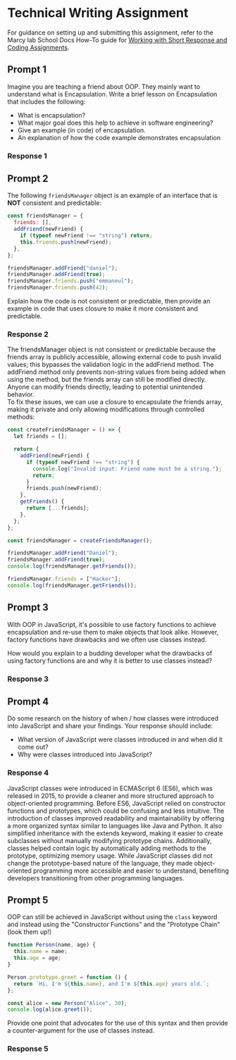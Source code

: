 # Technical Writing Assignment

For guidance on setting up and submitting this assignment, refer to the Marcy lab School Docs How-To guide for [Working with Short Response and Coding Assignments](https://marcylabschool.gitbook.io/marcy-lab-school-docs/fullstack-curriculum/how-tos/working-with-assignments#how-to-work-on-assignments).

## Prompt 1

Imagine you are teaching a friend about OOP. They mainly want to understand what is Encapsulation. Write a brief lesson on Encapsulation that includes the following:

- What is encapsulation?
- What major goal does this help to achieve in software engineering?
- Give an example (in code) of encapsulation.
- An explanation of how the code example demonstrates encapsulation

### Response 1

## Prompt 2

The following `friendsManager` object is an example of an interface that is **NOT** consistent and predictable:

```js
const friendsManager = {
  friends: [],
  addFriend(newFriend) {
    if (typeof newFriend !== "string") return;
    this.friends.push(newFriend);
  },
};

friendsManager.addFriend("daniel");
friendsManager.addFriend(true);
friendsManager.friends.push("emmaneul");
friendsManager.friends.push(42);
```

Explain how the code is not consistent or predictable, then provide an example in code that uses closure to make it more consistent and predictable.

### Response 2

The friendsManager object is not consistent or predictable because the friends array is publicly accessible, allowing external code to push invalid values; this bypasses the validation logic in the addFriend method. The addFriend method only prevents non-string values from being added when using the method, but the friends array can still be modified directly. Anyone can modify friends directly, leading to potential unintended behavior.  
To fix these issues, we can use a closure to encapsulate the friends array, making it private and only allowing modifications through controlled methods:

```js
const createFriendsManager = () => {
  let friends = [];

  return {
    addFriend(newFriend) {
      if (typeof newFriend !== "string") {
        console.log("Invalid input: Friend name must be a string.");
        return;
      }
      friends.push(newFriend);
    },
    getFriends() {
      return [...friends];
    },
  };
};

const friendsManager = createFriendsManager();

friendsManager.addFriend("Daniel");
friendsManager.addFriend(true);
console.log(friendsManager.getFriends());

friendsManager.friends = ["Hacker"];
console.log(friendsManager.getFriends());
```

## Prompt 3

With OOP in JavaScript, it's possible to use factory functions to achieve encapsulation and re-use them to make objects that look alike. However, factory functions have drawbacks and we often use classes instead.

How would you explain to a budding developer what the drawbacks of using factory functions are and why it is better to use classes instead?

### Response 3

## Prompt 4

Do some research on the history of when / how classes were introduced into JavaScript and share your findings. Your response should include:

- What version of JavaScript were classes introduced in and when did it come out?
- Why were classes introduced into JavaScript?

### Response 4

JavaScript classes were introduced in ECMAScript 6 (ES6), which was released in 2015, to provide a cleaner and more structured approach to object-oriented programming. Before ES6, JavaScript relied on constructor functions and prototypes, which could be confusing and less intuitive. The introduction of classes improved readability and maintainability by offering a more organized syntax similar to languages like Java and Python. It also simplified inheritance with the extends keyword, making it easier to create subclasses without manually modifying prototype chains. Additionally, classes helped contain logic by automatically adding methods to the prototype, optimizing memory usage. While JavaScript classes did not change the prototype-based nature of the language, they made object-oriented programming more accessible and easier to understand, benefiting developers transitioning from other programming languages.

## Prompt 5

OOP can still be achieved in JavaScript without using the `class` keyword and instead using the "Constructor Functions" and the "Prototype Chain" (look them up!)

```js
function Person(name, age) {
  this.name = name;
  this.age = age;
}

Person.prototype.greet = function () {
  return `Hi, I'm ${this.name}, and I'm ${this.age} years old.`;
};

const alice = new Person("Alice", 30);
console.log(alice.greet());
```

Provide one point that advocates for the use of this syntax and then provide a counter-argument for the use of classes instead.

### Response 5
